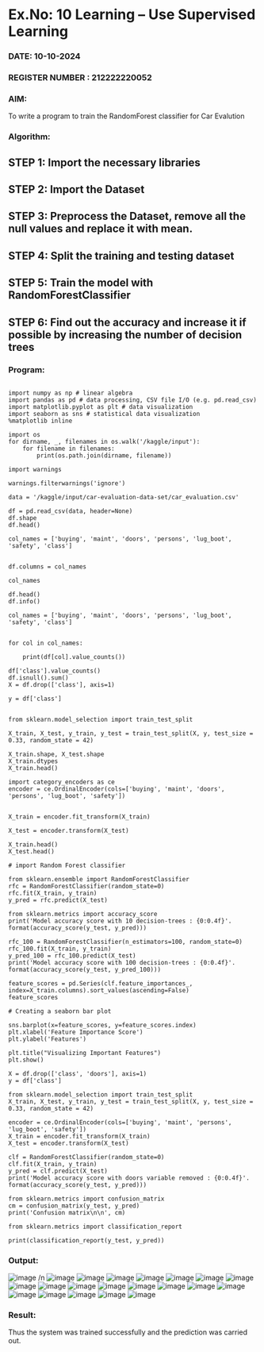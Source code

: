 # Ex.No: 10 Learning – Use Supervised Learning  
### DATE: 10-10-2024                                                                           
### REGISTER NUMBER : 212222220052
### AIM: 
To write a program to train the RandomForest classifier for Car Evalution
###  Algorithm:
## STEP 1: Import the necessary libraries 
## STEP 2: Import the Dataset
## STEP 3: Preprocess the Dataset, remove all the null values and replace it with mean.
## STEP 4: Split the training and testing dataset
## STEP 5: Train the model with RandomForestClassifier
## STEP 6: Find out the accuracy and increase it if possible by increasing the number of decision trees

### Program:
```

import numpy as np # linear algebra
import pandas as pd # data processing, CSV file I/O (e.g. pd.read_csv)
import matplotlib.pyplot as plt # data visualization
import seaborn as sns # statistical data visualization
%matplotlib inline

import os
for dirname, _, filenames in os.walk('/kaggle/input'):
    for filename in filenames:
        print(os.path.join(dirname, filename))

```
```
import warnings

warnings.filterwarnings('ignore')
```
```
data = '/kaggle/input/car-evaluation-data-set/car_evaluation.csv'

df = pd.read_csv(data, header=None)
df.shape
df.head()
```
```
col_names = ['buying', 'maint', 'doors', 'persons', 'lug_boot', 'safety', 'class']


df.columns = col_names

col_names
```
```
df.head()
df.info()
```
```
col_names = ['buying', 'maint', 'doors', 'persons', 'lug_boot', 'safety', 'class']


for col in col_names:
    
    print(df[col].value_counts())   

df['class'].value_counts()
df.isnull().sum()
X = df.drop(['class'], axis=1)

y = df['class']
```
```

from sklearn.model_selection import train_test_split

X_train, X_test, y_train, y_test = train_test_split(X, y, test_size = 0.33, random_state = 42)

```
```
X_train.shape, X_test.shape
X_train.dtypes
X_train.head()
```
```
import category_encoders as ce
encoder = ce.OrdinalEncoder(cols=['buying', 'maint', 'doors', 'persons', 'lug_boot', 'safety'])


X_train = encoder.fit_transform(X_train)

X_test = encoder.transform(X_test)
```
```
X_train.head()
X_test.head()
```
```
# import Random Forest classifier

from sklearn.ensemble import RandomForestClassifier 
rfc = RandomForestClassifier(random_state=0)
rfc.fit(X_train, y_train)
y_pred = rfc.predict(X_test)

from sklearn.metrics import accuracy_score
print('Model accuracy score with 10 decision-trees : {0:0.4f}'. format(accuracy_score(y_test, y_pred)))
```
```
rfc_100 = RandomForestClassifier(n_estimators=100, random_state=0)
rfc_100.fit(X_train, y_train)
y_pred_100 = rfc_100.predict(X_test)
print('Model accuracy score with 100 decision-trees : {0:0.4f}'. format(accuracy_score(y_test, y_pred_100)))
```
```
feature_scores = pd.Series(clf.feature_importances_, index=X_train.columns).sort_values(ascending=False)
feature_scores
```
```
# Creating a seaborn bar plot

sns.barplot(x=feature_scores, y=feature_scores.index)
plt.xlabel('Feature Importance Score')
plt.ylabel('Features')

plt.title("Visualizing Important Features")
plt.show()
```
```
X = df.drop(['class', 'doors'], axis=1)
y = df['class']
```
```
from sklearn.model_selection import train_test_split
X_train, X_test, y_train, y_test = train_test_split(X, y, test_size = 0.33, random_state = 42)
```
```
encoder = ce.OrdinalEncoder(cols=['buying', 'maint', 'persons', 'lug_boot', 'safety'])
X_train = encoder.fit_transform(X_train)
X_test = encoder.transform(X_test)
```
```
clf = RandomForestClassifier(random_state=0)
clf.fit(X_train, y_train)
y_pred = clf.predict(X_test)
print('Model accuracy score with doors variable removed : {0:0.4f}'. format(accuracy_score(y_test, y_pred)))
```
```
from sklearn.metrics import confusion_matrix
cm = confusion_matrix(y_test, y_pred)
print('Confusion matrix\n\n', cm)
```

```
from sklearn.metrics import classification_report

print(classification_report(y_test, y_pred))
```

### Output:
![image](https://github.com/user-attachments/assets/9258bf8d-50fb-46b8-adb2-7ee842402466) /n
![image](https://github.com/user-attachments/assets/fb991e4b-d498-4270-a34c-e6334995765f)
![image](https://github.com/user-attachments/assets/5a5a9627-e7a9-4351-b419-76a91f4b404b)
![image](https://github.com/user-attachments/assets/d3f97b28-8a86-480c-8846-04900898895d)
![image](https://github.com/user-attachments/assets/ba8d17fb-8d0f-4e45-be91-61326ee6c8b9)
![image](https://github.com/user-attachments/assets/8760a8ef-1b6f-4cfa-9885-bd26ce4483ae)
![image](https://github.com/user-attachments/assets/30e72d97-c393-4121-ab42-58ec2a4cdb6d)
![image](https://github.com/user-attachments/assets/2f38f71b-7435-4494-aac3-b7c66cbe50cf)
![image](https://github.com/user-attachments/assets/e6039292-864b-42f6-b11e-ef5ca0545dd3)
![image](https://github.com/user-attachments/assets/4115b560-2f66-4bdb-820e-07b94024686f)
![image](https://github.com/user-attachments/assets/cadfb962-f2b4-4738-b935-9617a6720d18)
![image](https://github.com/user-attachments/assets/3eef1c7c-7fb1-4799-b415-a554c0b07ddf)
![image](https://github.com/user-attachments/assets/40e3bbce-2205-4e5f-8b16-2a8a89eafe11)
![image](https://github.com/user-attachments/assets/0643875c-7ce5-4acf-8218-be70fecbdd12)
![image](https://github.com/user-attachments/assets/209abdc1-ee4d-4527-b267-cce04f646fe8)
![image](https://github.com/user-attachments/assets/2c9ac85c-50fa-4536-a0a7-3a2afcd0b5ac)
![image](https://github.com/user-attachments/assets/040ee6a5-fb9c-44de-a1e0-68dff14f7384)
![image](https://github.com/user-attachments/assets/181cc8ee-8e79-4cee-92fe-ae2730a5ab81)
![image](https://github.com/user-attachments/assets/b32698a2-5a0e-4884-92a3-0990462ef1af)
![image](https://github.com/user-attachments/assets/50825687-182c-4d5d-8a48-ba832fe7a40f)
![image](https://github.com/user-attachments/assets/a09d4287-b987-4f23-a1be-2b88772768a4)


### Result:
Thus the system was trained successfully and the prediction was carried out.
